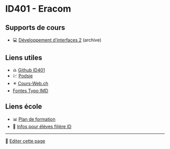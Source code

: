 # ID401 - Eracom

## Supports de cours

- 💻 [Développement d’interfaces 2](https://id401.ch/cours-dev2-css/) (archive)

## Liens utiles

- ♎️ [Github ID401](https://github.com/eracom-id401)
- 💹 [Podsie](https://student.podsie.org/)
- ✴️ [Cours-Web.ch](https://cours-web.ch/)
- [Fontes Typo IMD](https://code.eracom-pedagogique.ch/fontes-imd/)

## Liens école

- 📊 [Plan de formation](https://code.eracom-pedagogique.ch/formation-imd/cursus-plein-temps/)
- 📜 [Infos pour élèves filière ID](https://eracom.ch/informations-eleves-id/)


---

📝 [Editer cette page](https://github.com/eracom-ID401/eracom-ID401.github.io/edit/main/README.md)
